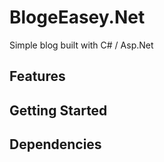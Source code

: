 # BlogeEasey.Net 

Simple blog built with C# / Asp.Net

## Features

## Getting Started


## Dependencies
